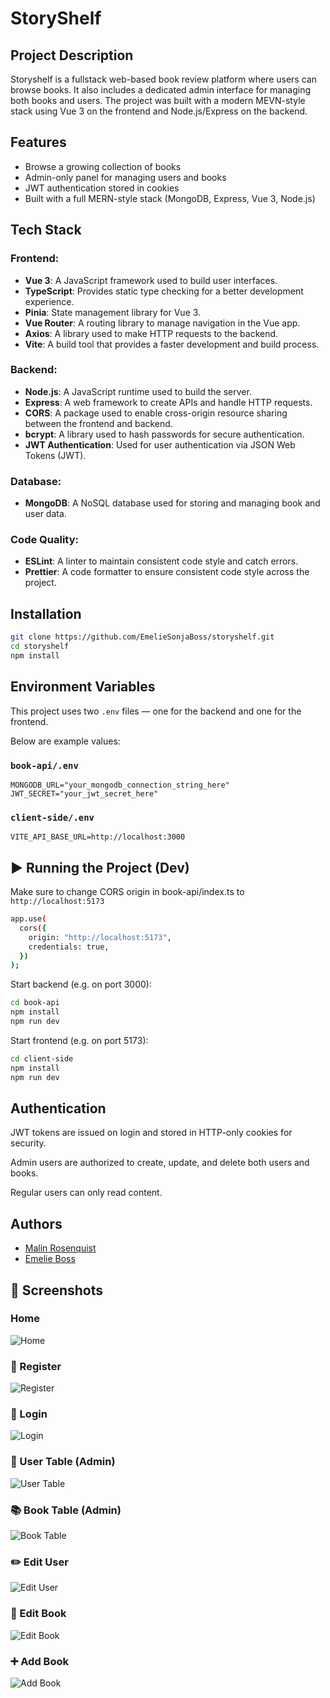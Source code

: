 # StoryShelf

## Project Description

Storyshelf is a fullstack web-based book review platform where users can browse books. It also includes a dedicated admin interface for managing both books and users. The project was built with a modern MEVN-style stack using Vue 3 on the frontend and Node.js/Express on the backend.

## Features

-  Browse a growing collection of books
-  Admin-only panel for managing users and books
-  JWT authentication stored in cookies
-  Built with a full MERN-style stack (MongoDB, Express, Vue 3, Node.js)

##  Tech Stack

### Frontend:

- **Vue 3**: A JavaScript framework used to build user interfaces.
- **TypeScript**: Provides static type checking for a better development experience.
- **Pinia**: State management library for Vue 3.
- **Vue Router**: A routing library to manage navigation in the Vue app.
- **Axios**: A library used to make HTTP requests to the backend.
- **Vite**: A build tool that provides a faster development and build process.

### Backend:

- **Node.js**: A JavaScript runtime used to build the server.
- **Express**: A web framework to create APIs and handle HTTP requests.
- **CORS**: A package used to enable cross-origin resource sharing between the frontend and backend.
- **bcrypt**: A library used to hash passwords for secure authentication.
- **JWT Authentication**: Used for user authentication via JSON Web Tokens (JWT).

### Database:

- **MongoDB**: A NoSQL database used for storing and managing book and user data.

### Code Quality:

- **ESLint**: A linter to maintain consistent code style and catch errors.
- **Prettier**: A code formatter to ensure consistent code style across the project.

##  Installation

```bash
git clone https://github.com/EmelieSonjaBoss/storyshelf.git
cd storyshelf
npm install
```

##  Environment Variables

This project uses two `.env` files — one for the backend and one for the frontend.

Below are example values:

### `book-api/.env`

```env
MONGODB_URL="your_mongodb_connection_string_here"
JWT_SECRET="your_jwt_secret_here"
```
###  `client-side/.env`

```env
VITE_API_BASE_URL=http://localhost:3000
```

## ▶ Running the Project (Dev)

Make sure to change CORS origin in book-api/index.ts to `http://localhost:5173`

```bash
app.use(
  cors({
    origin: "http://localhost:5173",
    credentials: true,
  })
);
```

Start backend (e.g. on port 3000):

```bash
cd book-api
npm install
npm run dev
```

Start frontend (e.g. on port 5173):

```bash
cd client-side
npm install
npm run dev
```

##  Authentication

JWT tokens are issued on login and stored in HTTP-only cookies for security.

Admin users are authorized to create, update, and delete both users and books.

Regular users can only read content.

##  Authors

- [Malin Rosenquist](https://www.github.com/malinrosenquist)
- [Emelie Boss](https://www.github.com/emeliesonjaboss)

## 📸 Screenshots

###  Home

![Home](./screenshots/screenshot-home.png)

### 📝 Register

![Register](./screenshots/screenshot-register.png)

### 🔐 Login

![Login](./screenshots/screenshot-login.png)

### 👥 User Table (Admin)

![User Table](./screenshots/screenshot-usertable.png)

### 📚 Book Table (Admin)

![Book Table](./screenshots/screenshot-booktable.png)

### ✏️ Edit User

![Edit User](./screenshots/screenshot-edituser.png)

### 📖 Edit Book

![Edit Book](./screenshots/screenshot-editbook.png)

### ➕ Add Book

![Add Book](./screenshots/screenshot-addbook.png)
